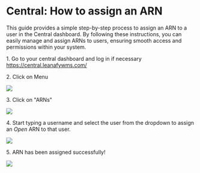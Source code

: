 # Central: How to assign an ARN 

This guide provides a simple step-by-step process to assign an ARN to a user in the Central dashboard. By following these instructions, you can easily manage and assign ARNs to users, ensuring smooth access and permissions within your system.

1\. Go to your central dashboard and log in if necessary <https://central.leanafywms.com/>


2\. Click on Menu

![](https://ajeuwbhvhr.cloudimg.io/colony-recorder.s3.amazonaws.com/files/2023-08-17/095752ff-18c3-4c6b-b8fd-b8a6cc6f58c6/ascreenshot.jpeg?tl_px=0,0&br_px=2940,1618&force_format=png&width=1120.0&wat=1&wat_opacity=0.7&wat_gravity=northwest&wat_url=https://colony-recorder.s3.us-west-1.amazonaws.com/images/watermarks/FB923C_standard.png&wat_pad=15,3)


3\. Click on "ARNs"

![](https://ajeuwbhvhr.cloudimg.io/colony-recorder.s3.amazonaws.com/files/2023-09-13/a49aae9b-4ba4-4755-8c7a-bdcd49c5f867/user_cropped_screenshot.jpeg?tl_px=0,0&br_px=2940,1618&force_format=png&width=1120.0&wat=1&wat_opacity=0.7&wat_gravity=northwest&wat_url=https://colony-recorder.s3.us-west-1.amazonaws.com/images/watermarks/FB923C_standard.png&wat_pad=207,225)


4\. Start typing a username and select the user from the dropdown to assign an *Open* ARN to that user.

![](https://ajeuwbhvhr.cloudimg.io/colony-recorder.s3.amazonaws.com/files/2023-09-13/2552cc4e-384b-4cc1-9c8b-f4607f216f7e/user_cropped_screenshot.jpeg?tl_px=0,0&br_px=2940,1588&force_format=png&width=1120.0&wat=1&wat_opacity=0.7&wat_gravity=northwest&wat_url=https://colony-recorder.s3.us-west-1.amazonaws.com/images/watermarks/FB923C_standard.png&wat_pad=698,195)


5\. ARN has been assigned successfully!

![](https://ajeuwbhvhr.cloudimg.io/colony-recorder.s3.amazonaws.com/files/2023-09-13/38e2f052-0513-46ae-9fe0-bab5c7f8781c/user_cropped_screenshot.jpeg?tl_px=0,0&br_px=2940,1611&force_format=png&width=1120.0&wat=1&wat_opacity=0.7&wat_gravity=northwest&wat_url=https://colony-recorder.s3.us-west-1.amazonaws.com/images/watermarks/FB923C_standard.png&wat_pad=1012,18)
